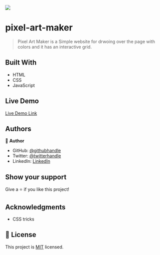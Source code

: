 
![](https://img.shields.io/badge/pixelartmaker-blueviolet)

# pixel-art-maker

> Pixel Art Maker is a Simple website for drwoing over the page with colors and it has an interactive grid.

## Built With

- HTML
- CSS
- JavaScript

## Live Demo

[Live Demo Link](https://fabuloustours.netlify.app/)

## Authors

👤 **Author**

- GitHub: [@githubhandle](https://github.com/Shaher-11)
- Twitter: [@twitterhandle](https://twitter.com/ShaherShamroukh/)
- LinkedIn: [LinkedIn](https://www.linkedin.com/in/shaher-shamroukh/)

## Show your support

Give a ⭐️ if you like this project!

## Acknowledgments

- CSS tricks

## 📝 License

This project is [MIT](lic.url) licensed.
